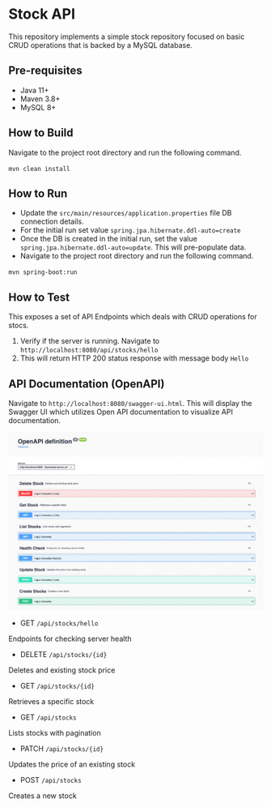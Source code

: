 # Stock API

This repository implements a simple stock repository focused on basic CRUD operations that is backed by a MySQL database.

## Pre-requisites

- Java 11+
- Maven 3.8+
- MySQL 8+

## How to Build

Navigate to the project root directory and run the following command.

`mvn clean install`

## How to Run

- Update the `src/main/resources/application.properties` file DB connection details.
- For the initial run set value `spring.jpa.hibernate.ddl-auto=create`
- Once the DB is created in the initial run, set the value `spring.jpa.hibernate.ddl-auto=update`.
  This will pre-populate data.
- Navigate to the project root directory and run the following command.
  
`mvn spring-boot:run`

## How to Test

This exposes a set of API Endpoints which deals with CRUD operations for stocs.

1. Verify if the server is running. Navigate to `http://localhost:8080/api/stocks/hello`
2. This will return HTTP 200 status response with message body `Hello`

## API Documentation (OpenAPI)

Navigate to `http://localhost:8080/swagger-ui.html`.
This will display the Swagger UI which utilizes Open API documentation to visualize API documentation.

![SwaggerUIScreenshot](SwaggerUIScreenshot.png)

- GET `/api/stocks/hello`

Endpoints for checking server health

- DELETE
`/api/stocks/{id}`

Deletes and existing stock price

- GET `/api/stocks/{id}`

Retrieves a specific stock

- GET `/api/stocks`

Lists stocks with pagination

- PATCH `/api/stocks/{id}`

Updates the price of an existing stock


- POST `/api/stocks`

Creates a new stock




